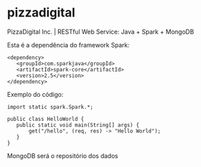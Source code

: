# pizzadigital
 
 PizzaDigital Inc.  | RESTful Web Service: Java + Spark + MongoDB
 
 Esta é a dependência do framework Spark:
 ```
 <dependency>
    <groupId>com.sparkjava</groupId>
    <artifactId>spark-core</artifactId>
    <version>2.5</version>
</dependency>
 ```
 
 Exemplo do código:
 ```
 import static spark.Spark.*;

public class HelloWorld {
    public static void main(String[] args) {
        get("/hello", (req, res) -> "Hello World");
    }
}
```

MongoDB será o repositório dos dados



